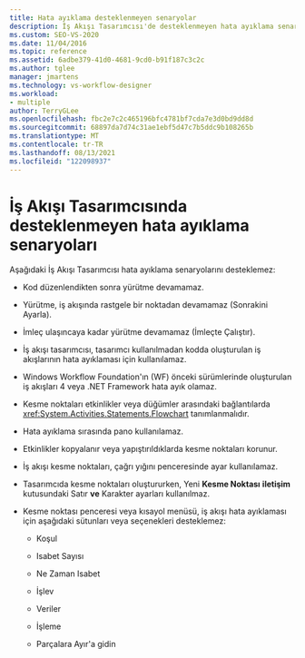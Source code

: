 ```yaml
---
title: Hata ayıklama desteklenmeyen senaryolar
description: İş Akışı Tasarımcısı'de desteklenmeyen hata ayıklama senaryoları hakkında bilgi İş Akışı Tasarımcısı örneğin, "Kod düzenlendikten sonra yürütme devam edeleyemez."
ms.custom: SEO-VS-2020
ms.date: 11/04/2016
ms.topic: reference
ms.assetid: 6adbe379-41d0-4681-9cd0-b91f187c3c2c
ms.author: tglee
manager: jmartens
ms.technology: vs-workflow-designer
ms.workload:
- multiple
author: TerryGLee
ms.openlocfilehash: fbc2e7c2c465196bfc4781bf7cda7e3d0bd9dd8d
ms.sourcegitcommit: 68897da7d74c31ae1ebf5d47c7b5ddc9b108265b
ms.translationtype: MT
ms.contentlocale: tr-TR
ms.lasthandoff: 08/13/2021
ms.locfileid: "122098937"
---
```

# <a name="unsupported-debugging-scenarios-in-the-workflow-designer"></a>İş Akışı Tasarımcısında desteklenmeyen hata ayıklama senaryoları

Aşağıdaki İş Akışı Tasarımcısı hata ayıklama senaryolarını desteklemez:

- Kod düzenlendikten sonra yürütme devamamaz.

- Yürütme, iş akışında rastgele bir noktadan devamamaz (Sonrakini Ayarla).

- İmleç ulaşıncaya kadar yürütme devamamaz (İmleçte Çalıştır).

- İş akışı tasarımcısı, tasarımcı kullanılmadan kodda oluşturulan iş akışlarının hata ayıklaması için kullanılamaz.

- Windows Workflow Foundation'ın (WF) önceki sürümlerinde oluşturulan iş akışları 4 veya .NET Framework hata ayık olamaz.

- Kesme noktaları etkinlikler veya düğümler arasındaki bağlantılarda <xref:System.Activities.Statements.Flowchart> tanımlanmalıdır.

- Hata ayıklama sırasında pano kullanılamaz.

- Etkinlikler kopyalanır veya yapıştırıldıklarda kesme noktaları korunur.

- İş akışı kesme noktaları, çağrı yığını penceresinde ayar kullanılamaz.

- Tasarımcıda kesme noktaları oluştururken, Yeni **Kesme Noktası** **iletişim** kutusundaki Satır **ve** Karakter ayarları kullanılmaz.

- Kesme noktası penceresi veya kısayol menüsü, iş akışı hata ayıklaması için aşağıdaki sütunları veya seçenekleri desteklemez:

  - Koşul

  - Isabet Sayısı

  - Ne Zaman Isabet

  - İşlev

  - Veriler

  - İşleme

  - Parçalara Ayır'a gidin
